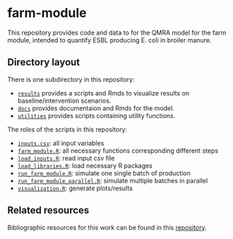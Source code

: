 # farm-module

This repository provides code and data to for the 
QMRA model for the farm module, intended to quantify
ESBL producing E. coli in broiler manure.

## Directory layout

There is one subdirectory in this repository:

* [`results`](./results/) provides a scripts and Rmds to visualize results on baseline/intervention scenarios. 
* [`docs`](./docs/) provides documentaion and  Rmds for the model. 
* [`utilities`](./docs/) provides scripts containing utility functions. 


The roles of the scripts in this repository:

* [`inputs.csv`](./inputs.csv): all input variables 
* [`farm_module.R`](./farm_module.R): all necessary functions corresponding different steps
* [`load_inputs.R`](./load_inputs.R): read input csv file
* [`load_libraries.R`](./load_libraries.R): load necessary R packages
* [`run_farm_module.R`](./run_farm_module.R): simulate one single batch of production
* [`run_farm_module_parallel.R`](./run_farm_module_parallel.R): simulate multiple batches in parallel
* [`visualization.R`](./visualization.R): generate plots/results

## Related resources

Bibliographic resources for this work can be found in this 
[repository](https://github.com/ENVIRE-JPIAMR/bibliography/tree/main/farm-module).

